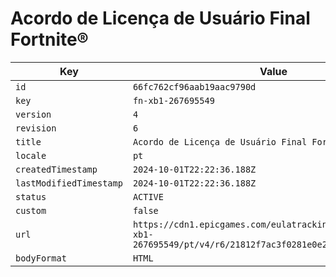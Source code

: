 # Acordo de Licença de Usuário Final Fortnite®

| Key | Value |
| --- | ----- |
| `id` | `66fc762cf96aab19aac9790d` |
| `key` | `fn-xb1-267695549` |
| `version` | `4` |
| `revision` | `6` |
| `title` | `Acordo de Licença de Usuário Final Fortnite®` |
| `locale` | `pt` |
| `createdTimestamp` | `2024-10-01T22:22:36.188Z` |
| `lastModifiedTimestamp` | `2024-10-01T22:22:36.188Z` |
| `status` | `ACTIVE` |
| `custom` | `false` |
| `url` | `https://cdn1.epicgames.com/eulatracking-download/fn-xb1-267695549/pt/v4/r6/21812f7ac3f0281e0e20e1a614bd6b45.pdf` |
| `bodyFormat` | `HTML` |

